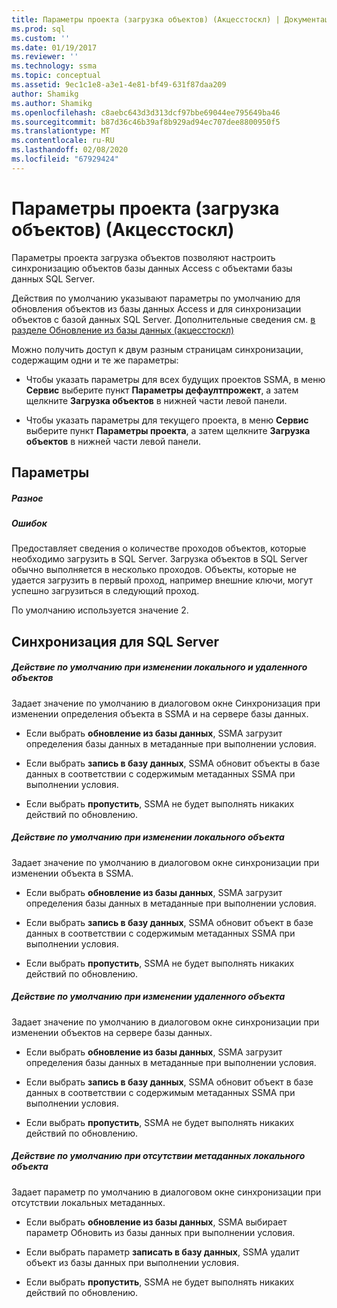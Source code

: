 ```yaml
---
title: Параметры проекта (загрузка объектов) (Акцесстоскл) | Документация Майкрософт
ms.prod: sql
ms.custom: ''
ms.date: 01/19/2017
ms.reviewer: ''
ms.technology: ssma
ms.topic: conceptual
ms.assetid: 9ec1c1e8-a3e1-4e81-bf49-631f87daa209
author: Shamikg
ms.author: Shamikg
ms.openlocfilehash: c8aebc643d3d313dcf97bbe69044ee795649ba46
ms.sourcegitcommit: b87d36c46b39af8b929ad94ec707dee8800950f5
ms.translationtype: MT
ms.contentlocale: ru-RU
ms.lasthandoff: 02/08/2020
ms.locfileid: "67929424"
---
```

# <a name="project-settings-loading-objects-accesstosql"></a>Параметры проекта (загрузка объектов) (Акцесстоскл)
Параметры проекта загрузка объектов позволяют настроить синхронизацию объектов базы данных Access с объектами базы данных SQL Server.  
  
Действия по умолчанию указывают параметры по умолчанию для обновления объектов из базы данных Access и для синхронизации объектов с базой данных SQL Server. Дополнительные сведения см. [в разделе Обновление из базы данных &#40;акцесстоскл&#41;](../../ssma/access/refresh-from-database-accesstosql.md)  
  
Можно получить доступ к двум разным страницам синхронизации, содержащим одни и те же параметры:  
  
-   Чтобы указать параметры для всех будущих проектов SSMA, в меню **Сервис** выберите пункт **Параметры дефаултпрожект**, а затем щелкните **Загрузка объектов** в нижней части левой панели.  
  
-   Чтобы указать параметры для текущего проекта, в меню **Сервис** выберите пункт **Параметры проекта**, а затем щелкните **Загрузка объектов** в нижней части левой панели.  
  
## <a name="options"></a>Параметры  
  
##### <a name="misc"></a>Разное  
  
##### <a name="attempts"></a>Ошибок  
Предоставляет сведения о количестве проходов объектов, которые необходимо загрузить в SQL Server. Загрузка объектов в SQL Server обычно выполняется в несколько проходов. Объекты, которые не удается загрузить в первый проход, например внешние ключи, могут успешно загрузиться в следующий проход.  
  
По умолчанию используется значение 2.  
  
## <a name="synchronization-for-sql-server"></a>Синхронизация для SQL Server  
  
##### <a name="default-action-on-local-and-remote-object-change"></a>Действие по умолчанию при изменении локального и удаленного объектов  
Задает значение по умолчанию в диалоговом окне Синхронизация при изменении определения объекта в SSMA и на сервере базы данных.  
  
-   Если выбрать **обновление из базы данных**, SSMA загрузит определения базы данных в метаданные при выполнении условия.  
  
-   Если выбрать **запись в базу данных**, SSMA обновит объекты в базе данных в соответствии с содержимым метаданных SSMA при выполнении условия.  
  
-   Если выбрать **пропустить**, SSMA не будет выполнять никаких действий по обновлению.  
  
##### <a name="default-action-on-local-object-change"></a>Действие по умолчанию при изменении локального объекта  
Задает значение по умолчанию в диалоговом окне синхронизации при изменении объекта в SSMA.  
  
-   Если выбрать **обновление из базы данных**, SSMA загрузит определения базы данных в метаданные при выполнении условия.  
  
-   Если выбрать **запись в базу данных**, SSMA обновит объект в базе данных в соответствии с содержимым метаданных SSMA при выполнении условия.  
  
-   Если выбрать **пропустить**, SSMA не будет выполнять никаких действий по обновлению.  
  
##### <a name="default-action-on-remote-object-change"></a>Действие по умолчанию при изменении удаленного объекта  
Задает значение по умолчанию в диалоговом окне синхронизации при изменении объектов на сервере базы данных.  
  
-   Если выбрать **обновление из базы данных**, SSMA загрузит определения базы данных в метаданные при выполнении условия.  
  
-   Если выбрать **запись в базу данных**, SSMA обновит объект в базе данных в соответствии с содержимым метаданных SSMA при выполнении условия.  
  
-   Если выбрать **пропустить**, SSMA не будет выполнять никаких действий по обновлению.  
  
##### <a name="default-action-when-local-object-metadata-is-missing"></a>Действие по умолчанию при отсутствии метаданных локального объекта  
Задает параметр по умолчанию в диалоговом окне синхронизации при отсутствии локальных метаданных.  
  
-   Если выбрать **обновление из базы данных**, SSMA выбирает параметр Обновить из базы данных при выполнении условия.  
  
-   Если выбрать параметр **записать в базу данных**, SSMA удалит объект из базы данных при выполнении условия.  
  
-   Если выбрать **пропустить**, SSMA не будет выполнять никаких действий по обновлению.  
  
